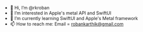 - 👋 Hi, I’m @rkroban
- 👀 I’m interested in Apple's metal API and SwiftUI
- 🌱 I’m currently learning SwiftUI and Apple's Metal framework
- 📫 How to reach me: Email = robankarthik@gmail.com

<!---
rkroban/rkroban is a ✨ special ✨ repository because its `README.md` (this file) appears on your GitHub profile.
You can click the Preview link to take a look at your changes.
--->
